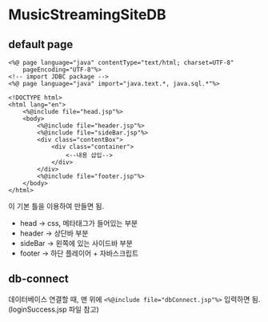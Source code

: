 # MusicStreamingSiteDB

## default page
```
<%@ page language="java" contentType="text/html; charset=UTF-8"
	pageEncoding="UTF-8"%>
<!-- import JDBC package -->
<%@ page language="java" import="java.text.*, java.sql.*"%>

<!DOCTYPE html>
<html lang="en">
	<%@include file="head.jsp"%>
	<body>
		<%@include file="header.jsp"%>
		<%@include file="sideBar.jsp"%>
		<div class="contentBox">
			<div class="container">
				<--내용 삽입-->
			</div>
		</div>
		<%@include file="footer.jsp"%>
	</body>
</html>
```
이 기본 틀을 이용하여 만들면 됨.
 * head -> css, 메타태그가 들어있는 부분
 * header -> 상단바 부분
 * sideBar -> 왼쪽에 있는 사이드바 부분
 * footer -> 하단 플레이어 + 자바스크립트

## db-connect
데이터베이스 연결할 때, 맨 위에
``` <%@include file="dbConnect.jsp"%> ```
입력하면 됨.  
(loginSuccess.jsp 파일 참고)

